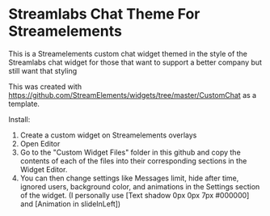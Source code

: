 # Streamlabs Chat Theme For Streamelements
 This is a Streamelements custom chat widget themed in the style of the Streamlabs chat widget for those that want to support a better company but still want that styling

This was created with https://github.com/StreamElements/widgets/tree/master/CustomChat as a template.

Install:
1. Create a custom widget on Streamelements overlays
2. Open Editor
3. Go to the "Custom Widget Files" folder in this github and copy the contents of each of the files into their corresponding sections in the Widget Editor.
4. You can then change settings like Messages limit, hide after time, ignored users, background color, and animations in the Settings section of the widget. (I personally use [Text shadow 0px 0px 7px #000000] and [Animation in slideInLeft])